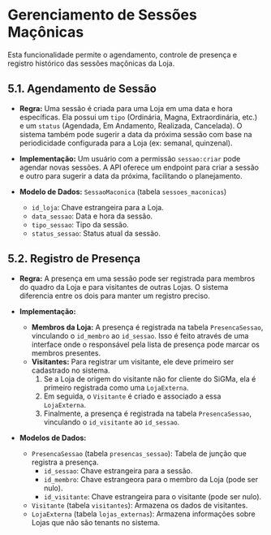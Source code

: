 # Gerenciamento de Sessões Maçônicas

Esta funcionalidade permite o agendamento, controle de presença e registro histórico das sessões maçônicas da Loja.

## 5.1. Agendamento de Sessão

- **Regra:** Uma sessão é criada para uma Loja em uma data e hora específicas. Ela possui um `tipo` (Ordinária, Magna, Extraordinária, etc.) e um `status` (Agendada, Em Andamento, Realizada, Cancelada). O sistema também pode sugerir a data da próxima sessão com base na periodicidade configurada para a Loja (ex: semanal, quinzenal).

- **Implementação:** Um usuário com a permissão `sessao:criar` pode agendar novas sessões. A API oferece um endpoint para criar a sessão e outro para sugerir a data da próxima, facilitando o planejamento.

- **Modelo de Dados:** `SessaoMaconica` (tabela `sessoes_maconicas`)
  - `id_loja`: Chave estrangeira para a Loja.
  - `data_sessao`: Data e hora da sessão.
  - `tipo_sessao`: Tipo da sessão.
  - `status_sessao`: Status atual da sessão.

## 5.2. Registro de Presença

- **Regra:** A presença em uma sessão pode ser registrada para membros do quadro da Loja e para visitantes de outras Lojas. O sistema diferencia entre os dois para manter um registro preciso.

- **Implementação:**
    - **Membros da Loja:** A presença é registrada na tabela `PresencaSessao`, vinculando o `id_membro` ao `id_sessao`. Isso é feito através de uma interface onde o responsável pela lista de presença pode marcar os membros presentes.
    - **Visitantes:** Para registrar um visitante, ele deve primeiro ser cadastrado no sistema. 
        1.  Se a Loja de origem do visitante não for cliente do SiGMa, ela é primeiro registrada como uma `LojaExterna`.
        2.  Em seguida, o `Visitante` é criado e associado a essa `LojaExterna`.
        3.  Finalmente, a presença é registrada na tabela `PresencaSessao`, vinculando o `id_visitante` ao `id_sessao`.

- **Modelos de Dados:**
  - `PresencaSessao` (tabela `presencas_sessao`): Tabela de junção que registra a presença.
    - `id_sessao`: Chave estrangeira para a sessão.
    - `id_membro`: Chave estrangeora para o membro da Loja (pode ser nulo).
    - `id_visitante`: Chave estrangeira para o visitante (pode ser nulo).
  - `Visitante` (tabela `visitantes`): Armazena os dados de visitantes.
  - `LojaExterna` (tabela `lojas_externas`): Armazena informações sobre Lojas que não são tenants no sistema.
